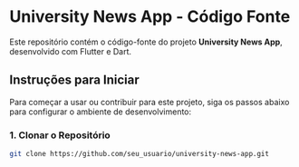# University News App - Código Fonte

Este repositório contém o código-fonte do projeto **University News App**, desenvolvido com Flutter e Dart.

## Instruções para Iniciar

Para começar a usar ou contribuir para este projeto, siga os passos abaixo para configurar o ambiente de desenvolvimento:

### 1. **Clonar o Repositório**

```bash
git clone https://github.com/seu_usuario/university-news-app.git
